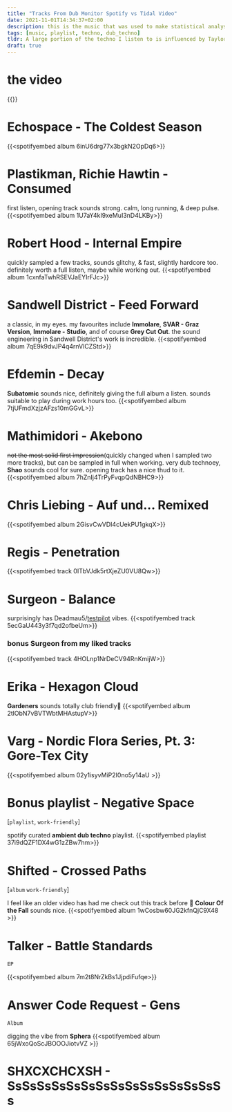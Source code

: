 ```yaml
---
title: "Tracks From Dub Monitor Spotify vs Tidal Video"
date: 2021-11-01T14:34:37+02:00
description: this is the music that was used to make statistical analysis of which platform offers more techno music.
tags: [music, playlist, techno, dub_techno]
tldr: A large portion of the techno I listen to is influenced by Taylor's curation, you may find something you like too, fellow techno head.
draft: true
---
```



# the video
{{<youtube nRe4YDmfYuk>}}

# Echospace - The Coldest Season
{{<spotifyembed album 6inU6drg77x3bgkN2OpDq6>}}

# Plastikman, Richie Hawtin - Consumed
first listen, opening track sounds strong. calm, long running, & deep pulse.
{{<spotifyembed album 1U7aY4kI9xeMuI3nD4LKBy>}}

# Robert Hood - Internal Empire
quickly sampled a few tracks, sounds glitchy, & fast, slightly hardcore too. definitely worth a full listen, maybe while working out.
{{<spotifyembed album 1cxnfaTwhRSEVJaEYIrFJc>}}

# Sandwell District - Feed Forward
a classic, in my eyes. my favourites include **Immolare**, **SVAR - Graz Version**, **Immolare - Studio**, and of course **Grey Cut Out**. the sound engineering in Sandwell District's work is incredible.
{{<spotifyembed album 7qE9k9dvJP4q4rnVlCZStd>}}

# Efdemin - Decay
**Subatomic** sounds nice, definitely giving the full album a listen. sounds suitable to play during work hours too.
{{<spotifyembed album 7tjUFmdXzjzAFzs10mGGvL>}}

# Mathimidori - Akebono
~~not the most solid first impression~~(quickly changed when I sampled two more tracks), but can be sampled in full when working. very dub technoey, **Shao** sounds cool for sure. opening track has a nice thud to it.
{{<spotifyembed album 7hZnIj4TrPyFvqpQdNBHC9>}}

# Chris Liebing - Auf und... Remixed
{{<spotifyembed album 2GisvCwVDI4cUekPU1gkqX>}}

# Regis - Penetration
{{<spotifyembed track 0ITbVJdk5rtXjeZU0VU8Qw>}}

# Surgeon - Balance
surprisingly has Deadmau5/[testpilot](https://www.youtube.com/watch?v=rcekJiPkkCk) vibes.
{{<spotifyembed track 5ecGaU443y3f7qd2ofbeUm>}}
### bonus Surgeon from my liked tracks
{{<spotifyembed track 4HOLnp1NrDeCV94RnKmijW>}}

# Erika - Hexagon Cloud
**Gardeners** sounds totally club friendly🙌
{{<spotifyembed album 2tlObN7vBVTWbtMHAstupV>}}


# Varg - Nordic Flora Series, Pt. 3: Gore-Tex City
{{<spotifyembed album 02y1isyvMiP2I0no5y14aU >}}

# **Bonus playlist** - Negative Space
[`playlist`, `work-friendly`]

spotify curated **ambient dub techno** playlist. 
{{<spotifyembed playlist 37i9dQZF1DX4wG1zZBw7hm>}}

# Shifted - Crossed Paths
[`album` `work-friendly`]

I feel like an older video has had me check out this track before 🤔 **Colour Of the Fall** sounds nice.
{{<spotifyembed album 1wCosbw60JG2kfnQjC9X48 >}}

# Talker - Battle Standards
`EP`

{{<spotifyembed album 7m2t8NrZkBs1JjpdiFufqe>}}

# Answer Code Request - Gens
`Album`

digging the vibe from **Sphera**
{{<spotifyembed album 65jWxoQoScJBOOOJiotvVZ >}}


# SHXCXCHCXSH - SsSsSsSsSsSsSsSsSsSsSsSsSsSsSs